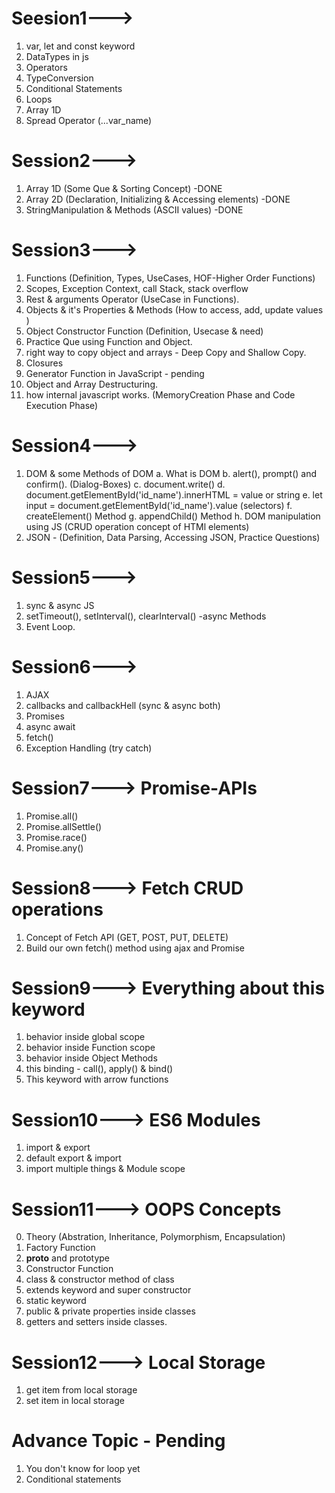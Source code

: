 # Seesion1--->
1. var, let and const keyword
2. DataTypes in js
3. Operators
4. TypeConversion
5. Conditional Statements
6. Loops
7. Array 1D
8. Spread Operator (...var_name)

# Session2--->
1. Array 1D (Some Que & Sorting Concept) -DONE
2. Array 2D (Declaration, Initializing & Accessing elements) -DONE
3. StringManipulation & Methods (ASCII values) -DONE

# Session3--->
01. Functions (Definition, Types, UseCases, HOF-Higher Order Functions)
02. Scopes, Exception Context, call Stack, stack overflow
03. Rest & arguments Operator (UseCase in Functions).
04. Objects & it's Properties & Methods (How to access, add, update values )
05. Object Constructor Function (Definition, Usecase & need)
06. Practice Que using Function and Object.
07. right way to copy object and arrays - Deep Copy and Shallow Copy.
08. Closures
09. Generator Function in JavaScript - pending
10. Object and Array Destructuring.
11. how internal javascript works. (MemoryCreation Phase and Code Execution Phase)

# Session4--->
01. DOM & some Methods of DOM
    a. What is DOM
    b. alert(), prompt() and confirm(). (Dialog-Boxes)
    c. document.write()
    d. document.getElementById('id_name').innerHTML = value or string
    e. let input = document.getElementById('id_name').value (selectors)
    f. createElement() Method
    g. appendChild() Method
    h. DOM manipulation using JS (CRUD operation concept of HTMl elements)
02. JSON - (Definition, Data Parsing, Accessing JSON, Practice Questions)


# Session5--->
01. sync & async JS
02. setTimeout(), setInterval(), clearInterval() -async Methods
02. Event Loop.

# Session6--->
01. AJAX
02. callbacks and callbackHell (sync & async both)
03. Promises 
04. async await
05. fetch()
06. Exception Handling (try catch)
    
# Session7---> Promise-APIs
01. Promise.all()
02. Promise.allSettle()
03. Promise.race()
04. Promise.any()

# Session8---> Fetch CRUD operations
01. Concept of Fetch API (GET, POST, PUT, DELETE) 
02. Build our own fetch() method using ajax and Promise

# Session9---> Everything about this keyword
01. behavior inside global scope
02. behavior inside Function scope
03. behavior inside Object Methods
04. this binding - call(), apply() & bind()
05. This keyword with arrow functions

# Session10---> ES6 Modules
01. import & export
02. default export & import
03. import multiple things & Module scope

# Session11---> OOPS Concepts
00. Theory (Abstration, Inheritance, Polymorphism, Encapsulation)
01. Factory Function
02. __proto__ and prototype
03. Constructor Function
04. class & constructor method of class
05. extends keyword and super constructor
06. static keyword
07. public & private properties inside classes 
08. getters and setters inside classes. 

# Session12---> Local Storage
1. get item from local storage
2. set item in local storage


# Advance Topic - Pending
1. You don't know for loop yet
2. Conditional statements